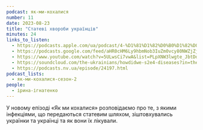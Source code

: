 ```yaml
---
podcast: як-ми-кохалися
number: 11
date: 2023-08-23
title: "Статеві хвороби українців"
minutes: 24
links_to_listen:
  - https://podcasts.apple.com/ua/podcast/4-%D1%81%D1%82%D0%B0%D1%82%D0%B5%D0%B2%D1%96-%D1%85%D0%B2%D0%BE%D1%80%D0%BE%D0%B1%D0%B8-%D1%83%D0%BA%D1%80%D0%B0%D1%97%D0%BD%D1%86%D1%96%D0%B2/id1546883817?i=1000625360194
  - https://podcasts.google.com/feed/aHR0cHM6Ly9hbmNob3IuZm0vcy80NWZjZjA1NC9wb2RjYXN0L3Jzcw/episode/YTI4ZGYzZjEtZmYyNC00NzE3LWE2MmUtNjE4OTFiZGZkM2U5?sa=X&ved=0CAUQkfYCahcKEwiQ-uf867SBAxUAAAAAHQAAAAAQAQ
  - https://www.youtube.com/watch?v=5ULwsCi7vwA&list=PLpXNW3lwgte_JbtDdMF2P7julNO2Mb0xE&index=12&pp=iAQB
  - https://soundcloud.com/the-ukrainians/howdidwe-s2e4-diseases?in=the-ukrainians/sets/fmxsaebtmguy
  - https://podcasts.nv.ua/episode/24197.html
podcast_lists:
  - як-ми-кохалися-сезон-2
people:
  - ірина-ігнатенко
---
```


У новому епізоді «Як ми кохалися» розповідаємо про те, з якими інфекціями, що
передаються статевим шляхом, зіштовхувались українки та українці та як вони їх
лікували.
